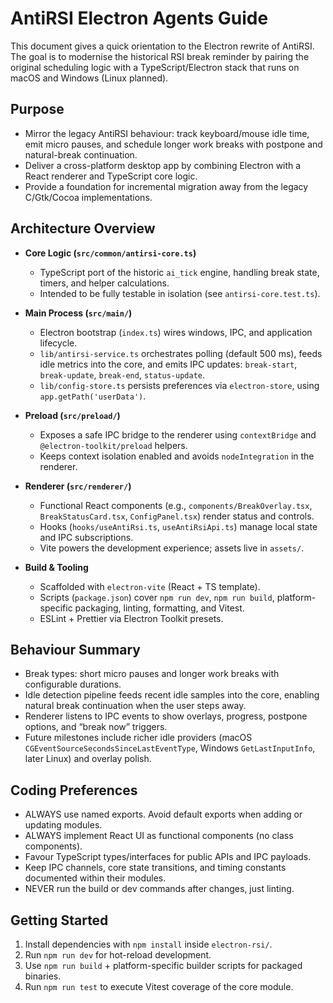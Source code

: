 # AntiRSI Electron Agents Guide

This document gives a quick orientation to the Electron rewrite of AntiRSI. The goal is to modernise the historical RSI break reminder by pairing the original scheduling logic with a TypeScript/Electron stack that runs on macOS and Windows (Linux planned).

## Purpose

- Mirror the legacy AntiRSI behaviour: track keyboard/mouse idle time, emit micro pauses, and schedule longer work breaks with postpone and natural-break continuation.
- Deliver a cross-platform desktop app by combining Electron with a React renderer and TypeScript core logic.
- Provide a foundation for incremental migration away from the legacy C/Gtk/Cocoa implementations.

## Architecture Overview

- **Core Logic (`src/common/antirsi-core.ts`)**
  - TypeScript port of the historic `ai_tick` engine, handling break state, timers, and helper calculations.
  - Intended to be fully testable in isolation (see `antirsi-core.test.ts`).

- **Main Process (`src/main/`)**
  - Electron bootstrap (`index.ts`) wires windows, IPC, and application lifecycle.
  - `lib/antirsi-service.ts` orchestrates polling (default 500 ms), feeds idle metrics into the core, and emits IPC updates: `break-start`, `break-update`, `break-end`, `status-update`.
  - `lib/config-store.ts` persists preferences via `electron-store`, using `app.getPath('userData')`.

- **Preload (`src/preload/`)**
  - Exposes a safe IPC bridge to the renderer using `contextBridge` and `@electron-toolkit/preload` helpers.
  - Keeps context isolation enabled and avoids `nodeIntegration` in the renderer.

- **Renderer (`src/renderer/`)**
  - Functional React components (e.g., `components/BreakOverlay.tsx`, `BreakStatusCard.tsx`, `ConfigPanel.tsx`) render status and controls.
  - Hooks (`hooks/useAntiRsi.ts`, `useAntiRsiApi.ts`) manage local state and IPC subscriptions.
  - Vite powers the development experience; assets live in `assets/`.

- **Build & Tooling**
  - Scaffolded with `electron-vite` (React + TS template).
  - Scripts (`package.json`) cover `npm run dev`, `npm run build`, platform-specific packaging, linting, formatting, and Vitest.
  - ESLint + Prettier via Electron Toolkit presets.

## Behaviour Summary

- Break types: short micro pauses and longer work breaks with configurable durations.
- Idle detection pipeline feeds recent idle samples into the core, enabling natural break continuation when the user steps away.
- Renderer listens to IPC events to show overlays, progress, postpone options, and “break now” triggers.
- Future milestones include richer idle providers (macOS `CGEventSourceSecondsSinceLastEventType`, Windows `GetLastInputInfo`, later Linux) and overlay polish.

## Coding Preferences

- ALWAYS use named exports. Avoid default exports when adding or updating modules.
- ALWAYS implement React UI as functional components (no class components).
- Favour TypeScript types/interfaces for public APIs and IPC payloads.
- Keep IPC channels, core state transitions, and timing constants documented within their modules.
- NEVER run the build or dev commands after changes, just linting.

## Getting Started

1. Install dependencies with `npm install` inside `electron-rsi/`.
2. Run `npm run dev` for hot-reload development.
3. Use `npm run build` + platform-specific builder scripts for packaged binaries.
4. Run `npm run test` to execute Vitest coverage of the core module.
